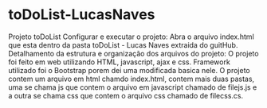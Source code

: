 # toDoList-LucasNaves
Projeto toDoList
Configurar e executar o projeto: Abra o arquivo index.html que esta dentro da pasta toDoList - Lucas Naves extraida do guitHub.
Detalhamento da estrutura e organização dos arquivos do projeto: O projeto foi feito em web utilizando HTML, javascript, ajax e css. Framework utilizado foi o Bootstrap porem dei uma modificada basica nele. O projeto contem um arquivo em html chamdo index.html, contem mais duas pastas, uma se chama js que contem o arquivo em javascript chamado de filejs.js e a outra se chama css que contem o arquivo css chamado de filecss.cs.
